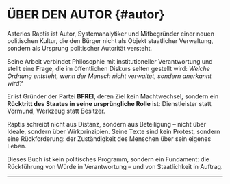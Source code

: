 # ÜBER DEN AUTOR {#autor}

Asterios Raptis ist Autor, Systemanalytiker und Mitbegründer einer neuen politischen Kultur, die den Bürger nicht als
Objekt staatlicher Verwaltung, sondern als Ursprung politischer Autorität versteht.

Seine Arbeit verbindet Philosophie mit institutioneller Verantwortung und stellt eine Frage, die im öffentlichen Diskurs
selten gestellt wird:
*Welche Ordnung entsteht, wenn der Mensch nicht verwaltet, sondern anerkannt wird?*

Er ist Gründer der Partei **BFREI**, deren Ziel kein Machtwechsel, sondern ein **Rücktritt des Staates in seine
ursprüngliche Rolle** ist: Dienstleister statt Vormund, Werkzeug statt Besitzer.

Raptis schreibt nicht aus Distanz, sondern aus Beteiligung – nicht über Ideale, sondern über Wirkprinzipien. Seine Texte
sind kein Protest, sondern eine Rückforderung: der Zuständigkeit des Menschen über sein eigenes Leben.

Dieses Buch ist kein politisches Programm, sondern ein Fundament:
die Rückführung von Würde in Verantwortung
– und von Staatlichkeit in Auftrag.

---
